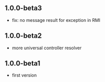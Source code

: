 ## 1.0.0-beta3
- fix: no message result for exception in RMI

## 1.0.0-beta2
- more universal controller resolver

## 1.0.0-beta1
- first version